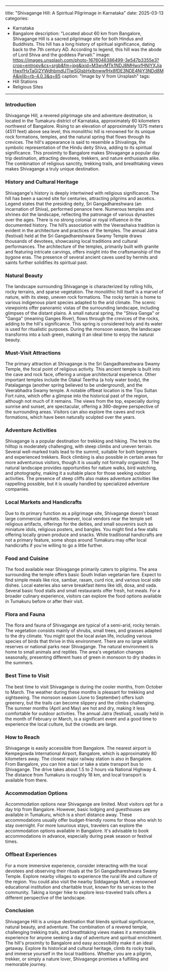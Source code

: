 
---
title: "Shivagange Hill: A Spiritual Pilgrimage in Karnataka"
date: 2025-03-13
categories:
  - Karnataka
  - Bangalore
description: "Located about 60 km from Bangalore, Shivagange Hill is a sacred pilgrimage site for both Hindus and Buddhists. This hill has a long history of spiritual significance, dating back to the 7th century AD. According to legend, this hill was the abode of Lord Shiva and the goddess Parvati."
image: https://images.unsplash.com/photo-1676046386499-3e547b3355e3?crop=entropy&cs=srgb&fm=jpg&ixid=M3wyMTk1NDJ8MHwxfHNlYXJjaHwxfHxTaGl2YWdhbmdlJTIwSGlsbHxlbnwwfHx8fDE3NDE4NjY3NDd8MA&ixlib=rb-4.0.3&q=85
caption: "Image by V from Unsplash"
tags: 
  - Hill Stations
  - Religious Sites
---


### **Introduction**

Shivagange Hill, a revered pilgrimage site and adventure destination, is located in the Tumakuru district of Karnataka, approximately 60 kilometers northwest of Bangalore. Rising to an elevation of approximately 1375 meters (4511 feet) above sea level, this monolithic hill is renowned for its unique rock formations, temples, and the natural spring that flows through its crevices.  The hill's appearance is said to resemble a Shivalinga, the symbolic representation of the Hindu deity Shiva, adding to its spiritual significance.  This proximity to Bangalore makes Shivagange a popular day trip destination, attracting devotees, trekkers, and nature enthusiasts alike. The combination of religious sanctity, trekking trails, and breathtaking views makes Shivagange a truly unique destination.

### **History and Cultural Heritage**

Shivagange's history is deeply intertwined with religious significance.  The hill has been a sacred site for centuries, attracting pilgrims and ascetics. Legend states that the presiding deity, Sri Gangadhareshwara (an incarnation of Shiva), performed penance here. Numerous temples and shrines dot the landscape, reflecting the patronage of various dynasties over the ages. There is no strong colonial or royal influence in the documented history. The hill’s association with the Veerashaiva tradition is evident in the architecture and practices of the temples. The annual Jatra (festival) held at the Sri Gangadhareshwara Swamy Temple draws thousands of devotees, showcasing local traditions and cultural performances. The architecture of the temples, primarily built with granite and featuring intricate carvings, offers insight into the craftsmanship of the bygone eras. The presence of several ancient caves used by hermits and saints further solidifies its spiritual past.

### **Natural Beauty**

The landscape surrounding Shivagange is characterized by rolling hills, rocky terrains, and sparse vegetation. The monolithic hill itself is a marvel of nature, with its steep, uneven rock formations. <placeholder image tag for panoramic view of the hill> The rocky terrain is home to various indigenous plant species adapted to the arid climate. The scenic viewpoints offer panoramic vistas of the surrounding landscape, including glimpses of the distant plains.  A small natural spring, the "Shiva Ganga" or "Ganga" (meaning Ganges River), flows through the crevices of the rocks, adding to the hill's significance.  This spring is considered holy and its water is used for ritualistic purposes. During the monsoon season, the landscape transforms into a lush green, making it an ideal time to enjoy the natural beauty.

### **Must-Visit Attractions**

The primary attraction at Shivagange is the Sri Gangadhareshwara Swamy Temple, the focal point of religious activity. <placeholder image tag for the Gangadhareshwara Swamy Temple> This ancient temple is built into the cave and rock face, offering a unique architectural experience.  Other important temples include the Olakal Teertha (a holy water body), the Patalaganga (another spring believed to be underground), and the Veerabhadra Swamy temple. A notable offbeat location is the Tipu Sultan Fort ruins, which offer a glimpse into the historical past of the region, although not much of it remains.  The views from the top, especially during sunrise and sunset, are spectacular, offering a 360-degree perspective of the surrounding areas. Visitors can also explore the caves and rock formations, which have been naturally sculpted over the years.

### **Adventure Activities**

Shivagange is a popular destination for trekking and hiking. The trek to the hilltop is moderately challenging, with steep climbs and uneven terrain. <placeholder image tag for people trekking up the hill>  Several well-marked trails lead to the summit, suitable for both beginners and experienced trekkers. Rock climbing is also possible in certain areas for more adventurous visitors, though it is usually not formally organized.  The natural landscape provides opportunities for nature walks, bird watching, and photography, making it a suitable place for those seeking outdoor activities. The presence of steep cliffs also makes adventure activities like rappelling possible, but it is usually handled by specialized adventure companies.

### **Local Markets and Handicrafts**

Due to its primary function as a pilgrimage site, Shivagange doesn't boast large commercial markets. However, local vendors near the temple sell religious artifacts, offerings for the deities, and small souvenirs such as miniature idols, religious posters, and bangles. <placeholder image tag for a local vendor selling religious items> You might find a few stalls offering locally grown produce and snacks. While traditional handicrafts are not a primary feature, some shops around Tumakuru may offer local handicrafts if you're willing to go a little further.

### **Food and Cuisine**

The food available near Shivagange primarily caters to pilgrims.  The area surrounding the temple offers basic South Indian vegetarian fare.  Expect to find simple meals like rice, sambar, rasam, curd rice, and various local side dishes. Local eateries also serve breakfast items like idli, dosa, and vada. <placeholder image tag for a typical South Indian meal> Several basic food stalls and small restaurants offer fresh, hot meals.  For a broader culinary experience, visitors can explore the food options available in Tumakuru before or after their visit.

### **Flora and Fauna**

The flora and fauna of Shivagange are typical of a semi-arid, rocky terrain. The vegetation consists mainly of shrubs, small trees, and grasses adapted to the dry climate.  You might spot the local avian life, including various species of birds that thrive in this environment.  There are no large wildlife reserves or national parks near Shivagange. The natural environment is home to small animals and reptiles. The area's vegetation changes seasonally, presenting different hues of green in monsoon to dry shades in the summers.

### **Best Time to Visit**

The best time to visit Shivagange is during the cooler months, from October to March. The weather during these months is pleasant for trekking and sightseeing. The monsoon season (June to September) offers lush greenery, but the trails can become slippery and the climbs challenging. The summer months (April and May) are hot and dry, making it less comfortable for outdoor activities. <placeholder image tag for the hill during monsoon>  The annual Jatra (festival), usually held in the month of February or March, is a significant event and a good time to experience the local culture, but the crowds are large.

### **How to Reach**

Shivagange is easily accessible from Bangalore. The nearest airport is Kempegowda International Airport, Bangalore, which is approximately 80 kilometers away. <placeholder image tag for a road leading to the hill>  The closest major railway station is also in Bangalore.  From Bangalore, you can hire a taxi or take a state transport bus to Shivagange. The drive takes about 1.5 to 2 hours via National Highway 4.  The distance from Tumakuru is roughly 18 km, and local transport is available from there.

### **Accommodation Options**

Accommodation options near Shivagange are limited. Most visitors opt for a day trip from Bangalore. However, basic lodging and guesthouses are available in Tumakuru, which is a short distance away. <placeholder image tag for basic accommodations in Tumakuru>  These accommodations usually offer budget-friendly rooms for those who wish to stay overnight.  For more luxurious stays, travelers can explore the accommodation options available in Bangalore.  It's advisable to book accommodations in advance, especially during peak season or festival times.

### **Offbeat Experiences**

For a more immersive experience, consider interacting with the local devotees and observing their rituals at the Sri Gangadhareshwara Swamy Temple.  Explore nearby villages to experience the rural life and culture of the region.  You could also visit the nearby Siddaganga Mutt, a renowned educational institution and charitable trust, known for its services to the community.  Taking a longer hike to explore less-traveled trails offers a different perspective of the landscape.

### **Conclusion**

Shivagange Hill is a unique destination that blends spiritual significance, natural beauty, and adventure.  The combination of a revered temple, challenging trekking trails, and breathtaking views makes it a memorable experience for anyone seeking a day of adventure and spiritual enrichment. The hill's proximity to Bangalore and easy accessibility make it an ideal getaway. Explore its historical and cultural heritage, climb its rocky trails, and immerse yourself in the local traditions.  Whether you are a pilgrim, trekker, or simply a nature lover, Shivagange promises a fulfilling and memorable journey.


